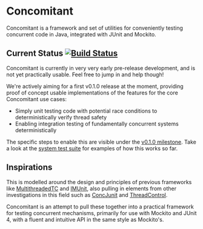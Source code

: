 Concomitant
===========

Concomitant is a framework and set of utilities for conveniently testing concurrent code in Java, integrated with JUnit and Mockito.

Current Status [![Build Status](https://travis-ci.org/pimterry/concomitant.png)](https://travis-ci.org/pimterry/concomitant)
--------------
Concomitant is currently in very very early pre-release development, and is not yet practically usable. Feel free to jump in and help though!

We're actively aiming for a first v0.1.0 release at the moment, providing proof of concept usable implementations of the features for the core Concomitant use cases:

* Simply unit testing code with potential race conditions to deterministically verify thread safety
* Enabling integration testing of fundamentally concurrent systems deterministically

The specific steps to enable this are visible under the [v0.1.0 milestone](https://github.com/pimterry/concomitant/issues?milestone=1&state=open). Take a look at the [system test suite](https://github.com/pimterry/concomitant/tree/master/concomitant-test/src/test/java/org/housered/concomitant/systemtests) for examples of how this works so far.

Inspirations
------------
This is modelled around the design and principles of previous frameworks like [MultithreadedTC](http://www.cs.umd.edu/projects/PL/multithreadedtc/overview.html) and [IMUnit](http://crest.cs.ucl.ac.uk/cow/17/slides/COW17_Marinov.pdf), also pulling in elements from other investigations in this field such as [ConcJunit](http://www.cs.rice.edu/~mgricken/research/concutest/concjunit/) and [ThreadControl](http://code.google.com/p/threadcontrol/).

Concomitant is an attempt to pull these together into a practical framework for testing concurrent mechanisms, primarily for use with Mockito and JUnit 4, with a fluent and intuitive API in the same style as Mockito's.
